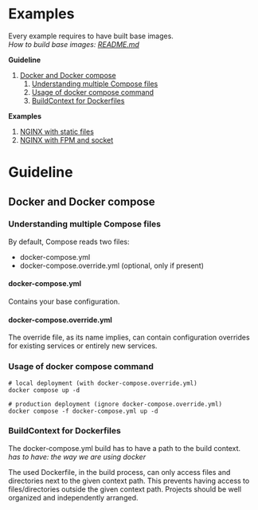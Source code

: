 # Examples

Every example requires to have built base images.<br>
_How to build base images: [README.md](../build/README.md)_

**Guideline**
1. [Docker and Docker compose](#docker-and-docker-compose)
   1. [Understanding multiple Compose files](#understanding-multiple-compose-files)
   2. [Usage of docker compose command](#usage-of-docker-compose-command)
   3. [BuildContext for Dockerfiles](#buildcontext-for-dockerfiles)

**Examples**
1. [NGINX with static files](nginx/README.md)
2. [NGINX with FPM and socket](nginx-fpm-socket/README.md)

# Guideline
## Docker and Docker compose

### Understanding multiple Compose files
By default, Compose reads two files:
- docker-compose.yml
- docker-compose.override.yml (optional, only if present)
#### docker-compose.yml
Contains your base configuration.
#### docker-compose.override.yml
The override file, as its name implies, can contain configuration overrides for existing services or entirely new services.
### Usage of docker compose command
```
# local deployment (with docker-compose.override.yml)
docker compose up -d
```
```
# production deployment (ignore docker-compose.override.yml)
docker compose -f docker-compose.yml up -d
```
### BuildContext for Dockerfiles
The docker-compose.yml build has to have a path to the build context.<br>
_has to have: the way we are using docker_

The used Dockerfile, in the build process, can only access files and directories next to the given context path. This prevents having access to files/directories outside the given context path. Projects should be well organized and independently arranged. 

